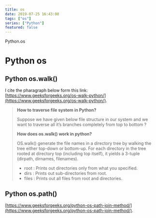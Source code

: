 ```yaml
---
title: os
date: 2019-07-25 16:43:00
tags: ["os"]
series: ["Python"]
featured: false
---
```


Python.os

<!--more-->

# Python os
## Python os.walk()

I cite the pharagraph below form this link:
[https://www.geeksforgeeks.org/os-walk-python/](https://www.geeksforgeeks.org/os-walk-python/).

>**How to traverse file system in Python?**
>
>Suppose we have given below file structure in our system and we want to traverse all it’s branches completely from top to bottom ?
>
>**How does os.walk() work in python?**
>
>OS.walk() generate the file names in a directory tree by walking the tree either top-down or bottom-up. For each directory in the tree rooted at directory top (including top itself), it yields a 3-tuple (dirpath, dirnames, filenames).
>
>- root : Prints out directories only from what you specified.
>- dirs : Prints out sub-directories from root.
>- files : Prints out all files from root and directories.

## Python os.path()

[https://www.geeksforgeeks.org/python-os-path-join-method/](https://www.geeksforgeeks.org/python-os-path-join-method/).